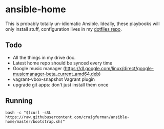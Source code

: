 # ansible-home

This is probably totally un-idiomatic Ansible. Ideally, these playbooks will only install stuff, configuration lives in my [dotfiles repo](https://github.com/craigfurman/home).

## Todo
* All the things in my drive doc.
* Latest home repo should be synced every time
* Google music manager (https://dl.google.com/linux/direct/google-musicmanager-beta_current_amd64.deb)
* vagrant-vbox-snapshot Vagrant plugin
* upgrade git apps: don't just install them once

## Running
```
bash -c "$(curl -sSL https://raw.githubusercontent.com/craigfurman/ansible-home/master/bootstrap.sh)"
```
